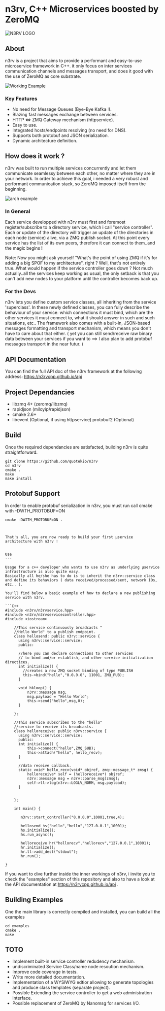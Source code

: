 n3rv, C++ Microservices boosted by ZeroMQ
=========================================


![N3RV LOGO](/resources/images/n3rv.png?raw=true "n3rv logo")


About
-----

n3rv is a project that aims to provide a performant and easy-to-use microservice framework in C++. it only focus on inter services communication channels and messages transport, and does it good with the use of ZeroMQ as core substrate.

![Working Example](/resources/images/screens/sc1.png "working example")

### Key Features

 - No need for Message Queues (Bye-Bye Kafka !).
 - Blazing fast messages exchange between services.
 - HTTP <=> ZMQ Gateway mechanism (httpservice).
 - Easy to use.
 - Integrated hosts/endpoints resolving (no need for DNS).
 - Supports both protobuf and JSON serialization.
 - Dynamic architecture definition.
 
 
How does it work ?
------------------

n3rv was built to run multiple services concurrently and let them communicate seamlessy between each other, no matter where they are in your network.
In order to achieve this goal, i needed a very robust and performant communication stack, so ZeroMQ imposed itself from the beginning.

![arch example](/resources/images/n3rv_arch_example.png?raw=true "arch example")

### In General

Each service developped with n3rv must first and foremost register/subscribe to a directory service, which i call "service controller". Each or update of the directory will trigger an update of the directories in each node (service) alive, via a ZMQ publish socket.
At this point every service has the list of its own peers, therefore it can connect to them..and the magic begins !

Note: Now you might ask yourself "What's the point of using ZMQ if it's for adding a big SPOF to my architecture", right ? Well, that's not entirely true..What would happen if the service controller goes down ? Not much actually..all the services keep working as usual, the only setback is that you can't add new nodes to your platform until the controller becomes back up.

### For the Devs

n3rv lets you define custom service classes, all inheriting from the service 'superclass'. In these newly defined classes, you can fully describe the behaviour of your service: which connections it must bind, which are the other services it must connect to, what it should answer in such and such situations, etc..
The framework also comes with a built-in, JSON-based messages formatting and transport mechanism, which means you don't have to care about that either. ( yet you can still send/receive raw binary data between your services if you want to ==> I also plan to add protobuf messages transport in the near futur. )

API Documentation
-----------------

You can find the full API doc of the n3rv framework at the following address: https://n3rvcpp.github.io/api


Project Dependancies
--------------------

* libzmq 4+ (zeromq/libzmq)
* rapidjson (miloyip/rapidjson)
* cmake 2.6+
* libevent (Optional, if using httpservice)
  protobuf2 (Optional)

Build
-----

Once the required dependancies are satisfacted, building n3rv is quite straightforward.

```Shell
git clone https://github.com/quotekio/n3rv
cd n3rv
cmake .
make
make install
```
Protobuf Support
----------------

In order to enable protobuf serialization in n3rv, you must run call cmake with -DWTH_PROTOBUF=ON

```Shell
cmake -DWITH_PROTOBUF=ON .



That's all, you are now ready to build your first µservice architecture with n3rv !


Use
---

Usage for a c++ developer who wants to use n3rv as underlying µservice infrastructure is also quite easy.
Basically all he/she has to do is to inherit the n3rv::service class and define its behaviors ( data received/processed/sent, network IOs, etc.. ).

You'll find below a basic example of how to declare a new publishing service with n3rv.

```C++
#include <n3rv/n3rvservice.hpp>
#include <n3rv/n3rvservicecontroller.hpp>
#include <iostream>

    //This service continuously broadcasts "
    //Hello World" to a publish endpoint.
    class hellosend: public n3rv::service {
      using n3rv::service::service;
      public:

      //here you can declare connections to other services 
      // to bind and/or establish, and other service initialization directices.
      int initialize() {
        //creates a new ZMQ socket binding of type PUBLISH
        this->bind("hello","0.0.0.0", 11001, ZMQ_PUB);
      }

      void hkloop() {
          n3rv::message msg;
          msg.payload = "Hello World";
          this->send("hello",msg,0);
      }

    };

    //This service subscribes to the "hello" 
    //service to receive its broadcasts.
    class helloreceive: public n3rv::service {
      using n3rv::service::service;
      public:
      int initialize() {
          this->connect("hello",ZMQ_SUB);
          this->attach("hello", hello_recv);
      }

      //data receive callback.
      static void* hello_recv(void* objref, zmq::message_t* zmsg) {
          helloreceive* self = (helloreceive*) objref;      
          n3rv::message msg = n3rv::parse_msg(zmsg);
          self->ll->log(n3rv::LOGLV_NORM, msg.payload);
      }


    };

    int main() {

       n3rv::start_controller("0.0.0.0",10001,true,4);

       hellosend hs("hello","hello","127.0.0.1",10001);
       hs.initialize();
       hs.run_async();

       helloreceive hr("hellorecv","hellorecv","127.0.0.1",10001);
       hr.initialize();
       hr.ll->add_dest("stdout");
       hr.run();

}
```

If you want to dive further inside the inner workings of n3rv, i invite you to check the "examples" section of this repository and also to have a look at the API documentation at https://n3rvcpp.github.io/api .

Building Examples
-----------------

One the main library is correctly compiled and installed, you can build all the examples

```Shell
cd examples
cmake .
make
```

TOTO
----

- Implement built-in service controller redudency mechanism.
- undiscriminated Service Class/name node resoution mechanism.
- Improve code coverage in tests.
- Write more detailed documentation.
- Implementation of a WYSIWYG edtior allowing to generate topologies and produce class templates (separate project).
- Possible Extending the service controller to get a web administration interface.
- Possible replacement of ZeroMQ by Nanomsg for services I/O.

